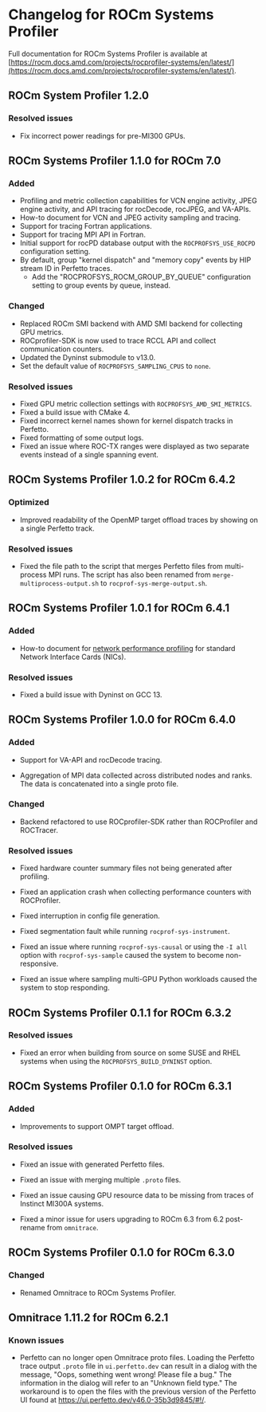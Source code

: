 # Changelog for ROCm Systems Profiler

Full documentation for ROCm Systems Profiler is available at [https://rocm.docs.amd.com/projects/rocprofiler-systems/en/latest/](https://rocm.docs.amd.com/projects/rocprofiler-systems/en/latest/).

## ROCm System Profiler 1.2.0

### Resolved issues

- Fix incorrect power readings for pre-MI300 GPUs. 

## ROCm Systems Profiler 1.1.0 for ROCm 7.0

### Added

- Profiling and metric collection capabilities for VCN engine activity, JPEG engine activity, and API tracing for rocDecode, rocJPEG, and VA-APIs.
- How-to document for VCN and JPEG activity sampling and tracing.
- Support for tracing Fortran applications.
- Support for tracing MPI API in Fortran.
- Initial support for rocPD database output with the `ROCPROFSYS_USE_ROCPD` configuration setting.
- By default, group "kernel dispatch" and "memory copy" events by HIP stream ID in Perfetto traces.
  - Add the "ROCPROFSYS_ROCM_GROUP_BY_QUEUE" configuration setting to group events by queue, instead.

### Changed

- Replaced ROCm SMI backend with AMD SMI backend for collecting GPU metrics.
- ROCprofiler-SDK is now used to trace RCCL API and collect communication counters.
- Updated the Dyninst submodule to v13.0.
- Set the default value of `ROCPROFSYS_SAMPLING_CPUS` to `none`.

### Resolved issues

- Fixed GPU metric collection settings with `ROCPROFSYS_AMD_SMI_METRICS`.
- Fixed a build issue with CMake 4.
- Fixed incorrect kernel names shown for kernel dispatch tracks in Perfetto.
- Fixed formatting of some output logs.
- Fixed an issue where ROC-TX ranges were displayed as two separate events instead of a single spanning event.

## ROCm Systems Profiler 1.0.2 for ROCm 6.4.2

### Optimized

- Improved readability of the OpenMP target offload traces by showing on a single Perfetto track.

### Resolved issues

- Fixed the file path to the script that merges Perfetto files from multi-process MPI runs. The script has also been renamed from `merge-multiprocess-output.sh` to `rocprof-sys-merge-output.sh`.

## ROCm Systems Profiler 1.0.1 for ROCm 6.4.1

### Added

- How-to document for [network performance profiling](https://rocm.docs.amd.com/projects/rocprofiler-systems/en/amd-staging/how-to/nic-profiling.html) for standard Network Interface Cards (NICs).

### Resolved issues

- Fixed a build issue with Dyninst on GCC 13.

## ROCm Systems Profiler 1.0.0 for ROCm 6.4.0

### Added

- Support for VA-API and rocDecode tracing.

- Aggregation of MPI data collected across distributed nodes and ranks. The data is concatenated into a single proto file.

### Changed

- Backend refactored to use ROCprofiler-SDK rather than ROCProfiler and ROCTracer.

### Resolved issues

- Fixed hardware counter summary files not being generated after profiling.

- Fixed an application crash when collecting performance counters with ROCProfiler.

- Fixed interruption in config file generation.

- Fixed segmentation fault while running `rocprof-sys-instrument`.

- Fixed an issue where running `rocprof-sys-causal` or using the `-I all` option with `rocprof-sys-sample` caused the system to become non-responsive.

- Fixed an issue where sampling multi-GPU Python workloads caused the system to stop responding.

## ROCm Systems Profiler 0.1.1 for ROCm 6.3.2

### Resolved issues

- Fixed an error when building from source on some SUSE and RHEL systems when using the `ROCPROFSYS_BUILD_DYNINST` option.

## ROCm Systems Profiler 0.1.0 for ROCm 6.3.1

### Added

- Improvements to support OMPT target offload.

### Resolved issues

- Fixed an issue with generated Perfetto files.

- Fixed an issue with merging multiple `.proto` files.

- Fixed an issue causing GPU resource data to be missing from traces of Instinct MI300A systems.

- Fixed a minor issue for users upgrading to ROCm 6.3 from 6.2 post-rename from `omnitrace`.

## ROCm Systems Profiler 0.1.0 for ROCm 6.3.0

### Changed

- Renamed Omnitrace to ROCm Systems Profiler.

## Omnitrace 1.11.2 for ROCm 6.2.1

### Known issues

- Perfetto can no longer open Omnitrace proto files. Loading the Perfetto trace output `.proto` file in `ui.perfetto.dev` can
  result in a dialog with the message, "Oops, something went wrong! Please file a bug." The information in the dialog will
  refer to an "Unknown field type." The workaround is to open the files with the previous version of the Perfetto UI found
  at https://ui.perfetto.dev/v46.0-35b3d9845/#!/.
